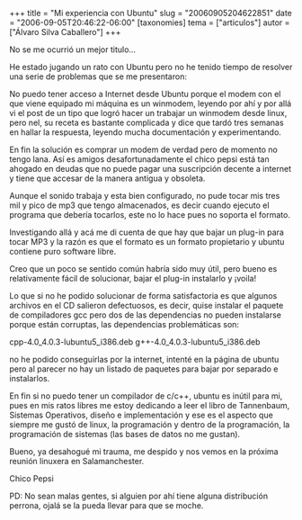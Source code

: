 +++
title = "Mi experiencia con Ubuntu"
slug = "20060905204622851"
date = "2006-09-05T20:46:22-06:00"
[taxonomies]
tema = ["articulos"]
autor = ["Álvaro Silva Caballero"]
+++

No se me ocurrió un mejor titulo…

He estado jugando un rato con Ubuntu pero no he tenido tiempo de
resolver una serie de problemas que se me presentaron:

<!-- more -->
No puedo tener acceso a Internet desde Ubuntu porque el modem con el que
viene equipado mi máquina es un winmodem, leyendo por ahí y por allá vi
el post de un tipo que logró hacer un trabajar un winmodem desde linux,
pero nel, su receta es bastante complicada y dice que tardó tres semanas
en hallar la respuesta, leyendo mucha documentación y experimentando.

En fin la solución es comprar un modem de verdad pero de momento no
tengo lana. Así es amigos desafortunadamente el chico pepsi está tan
ahogado en deudas que no puede pagar una suscripción decente a internet
y tiene que accesar de la manera antigua y obsoleta.

Aunque el sonido trabaja y esta bien configurado, no pude tocar mis tres
mil y pico de mp3 que tengo almacenados, es decir cuando ejecuto el
programa que debería tocarlos, este no lo hace pues no soporta el
formato.

Investigando allá y acá me di cuenta de que hay que bajar un plug-in
para tocar MP3 y la razón es que el formato es un formato propietario y
ubuntu contiene puro software libre.

Creo que un poco se sentido común habría sido muy útil, pero bueno es
relativamente fácil de solucionar, bajar el plug-in instalarlo y ¡voila!

Lo que si no he podido solucionar de forma satisfactoria es que algunos
archivos en el CD salieron defectuosos, es decir, quise instalar el
paquete de compiladores gcc pero dos de las dependencias no pueden
instalarse porque están corruptas, las dependencias problemáticas son:

cpp-4.0_4.0.3-lubuntu5_i386.deb g++-4.0_4.0.3-lubuntu5_i386.deb

no he podido conseguirlas por la internet, intenté en la página de
ubuntu pero al parecer no hay un listado de paquetes para bajar por
separado e instalarlos.

En fin si no puedo tener un compilador de c/c++, ubuntu es inútil para
mi, pues en mis ratos libres me estoy dedicando a leer el libro de
Tannenbaum, Sistemas Operativos, diseño e implementación y ese es el
aspecto que siempre me gustó de linux, la programación y dentro de la
programación, la programación de sistemas (las bases de datos no me
gustan).

Bueno, ya desahogué mi trauma, me despido y nos vemos en la próxima
reunión linuxera en Salamanchester.

Chico Pepsi

PD: No sean malas gentes, si alguien por ahí tiene alguna distribución
perrona, ojalá se la pueda llevar para que se moche.

